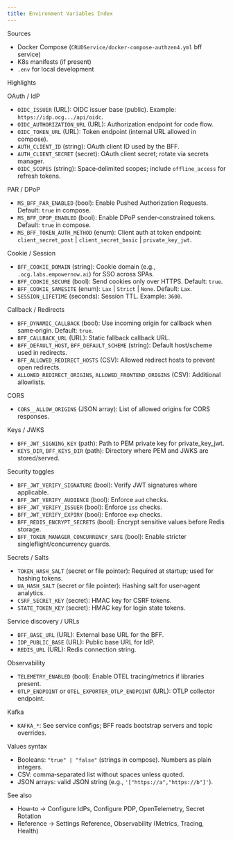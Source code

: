 ```yaml
---
title: Environment Variables Index
---
```


Sources

- Docker Compose (`CRUDService/docker-compose-authzen4.yml` bff service)
- K8s manifests (if present)
- `.env` for local development

Highlights

OAuth / IdP

- `OIDC_ISSUER` (URL): OIDC issuer base (public). Example: `https://idp.ocg.../api/oidc`.
- `OIDC_AUTHORIZATION_URL` (URL): Authorization endpoint for code flow.
- `OIDC_TOKEN_URL` (URL): Token endpoint (internal URL allowed in compose).
- `AUTH_CLIENT_ID` (string): OAuth client ID used by the BFF.
- `AUTH_CLIENT_SECRET` (secret): OAuth client secret; rotate via secrets manager.
- `OIDC_SCOPES` (string): Space‑delimited scopes; include `offline_access` for refresh tokens.

PAR / DPoP

- `MS_BFF_PAR_ENABLED` (bool): Enable Pushed Authorization Requests. Default: `true` in compose.
- `MS_BFF_DPOP_ENABLED` (bool): Enable DPoP sender‑constrained tokens. Default: `true` in compose.
- `MS_BFF_TOKEN_AUTH_METHOD` (enum): Client auth at token endpoint: `client_secret_post` | `client_secret_basic` | `private_key_jwt`.

Cookie / Session

- `BFF_COOKIE_DOMAIN` (string): Cookie domain (e.g., `.ocg.labs.empowernow.ai`) for SSO across SPAs.
- `BFF_COOKIE_SECURE` (bool): Send cookies only over HTTPS. Default: `true`.
- `BFF_COOKIE_SAMESITE` (enum): `Lax` | `Strict` | `None`. Default: `Lax`.
- `SESSION_LIFETIME` (seconds): Session TTL. Example: `3600`.

Callback / Redirects

- `BFF_DYNAMIC_CALLBACK` (bool): Use incoming origin for callback when same‑origin. Default: `true`.
- `BFF_CALLBACK_URL` (URL): Static fallback callback URL.
- `BFF_DEFAULT_HOST`, `BFF_DEFAULT_SCHEME` (string): Default host/scheme used in redirects.
- `BFF_ALLOWED_REDIRECT_HOSTS` (CSV): Allowed redirect hosts to prevent open redirects.
- `ALLOWED_REDIRECT_ORIGINS`, `ALLOWED_FRONTEND_ORIGINS` (CSV): Additional allowlists.

CORS

- `CORS__ALLOW_ORIGINS` (JSON array): List of allowed origins for CORS responses.

Keys / JWKS

- `BFF_JWT_SIGNING_KEY` (path): Path to PEM private key for private_key_jwt.
- `KEYS_DIR`, `BFF_KEYS_DIR` (path): Directory where PEM and JWKS are stored/served.

Security toggles

- `BFF_JWT_VERIFY_SIGNATURE` (bool): Verify JWT signatures where applicable.
- `BFF_JWT_VERIFY_AUDIENCE` (bool): Enforce `aud` checks.
- `BFF_JWT_VERIFY_ISSUER` (bool): Enforce `iss` checks.
- `BFF_JWT_VERIFY_EXPIRY` (bool): Enforce `exp` checks.
- `BFF_REDIS_ENCRYPT_SECRETS` (bool): Encrypt sensitive values before Redis storage.
- `BFF_TOKEN_MANAGER_CONCURRENCY_SAFE` (bool): Enable stricter singleflight/concurrency guards.

Secrets / Salts

- `TOKEN_HASH_SALT` (secret or file pointer): Required at startup; used for hashing tokens.
- `UA_HASH_SALT` (secret or file pointer): Hashing salt for user‑agent analytics.
- `CSRF_SECRET_KEY` (secret): HMAC key for CSRF tokens.
- `STATE_TOKEN_KEY` (secret): HMAC key for login state tokens.

Service discovery / URLs

- `BFF_BASE_URL` (URL): External base URL for the BFF.
- `IDP_PUBLIC_BASE` (URL): Public base URL for IdP.
- `REDIS_URL` (URL): Redis connection string.

Observability

- `TELEMETRY_ENABLED` (bool): Enable OTEL tracing/metrics if libraries present.
- `OTLP_ENDPOINT` or `OTEL_EXPORTER_OTLP_ENDPOINT` (URL): OTLP collector endpoint.

Kafka

- `KAFKA_*`: See service configs; BFF reads bootstrap servers and topic overrides.

Values syntax

- Booleans: `"true" | "false"` (strings in compose). Numbers as plain integers.
- CSV: comma‑separated list without spaces unless quoted.
- JSON arrays: valid JSON string (e.g., `'["https://a","https://b"]'`).

See also

- How‑to → Configure IdPs, Configure PDP, OpenTelemetry, Secret Rotation
- Reference → Settings Reference, Observability (Metrics, Tracing, Health)


